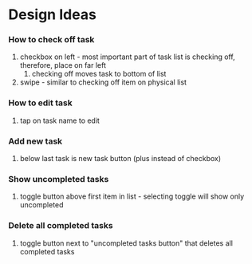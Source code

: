 # Design Ideas

### How to check off task

1. checkbox on left - most important part of task list is checking off, therefore, place on far left
   1. checking off moves task to bottom of list
2. swipe - similar to checking off item on physical list

### How to edit task

1. tap on task name to edit

### Add new task

1. below last task is new task button (plus instead of checkbox)

### Show uncompleted tasks

1. toggle button above first item in list - selecting toggle will show only uncompleted

### Delete all completed tasks

1. toggle button next to "uncompleted tasks button" that deletes all completed tasks